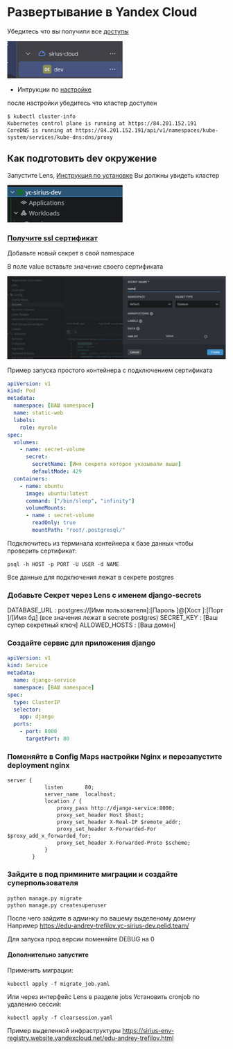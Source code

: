 # Развертывание в Yandex Cloud
Убедитесь что вы получили все [доступы](https://console.yandex.cloud/)


![Выглядит так](https://github.com/Fergoth/k8s-test-django/raw/main/github_images/image.png)
* Интрукции по [настройке](https://disk.yandex.ru/i/QDZGXUP7aG3KOw)

после настройки убедитесь что кластер доступен
```shell
$ kubectl cluster-info
Kubernetes control plane is running at https://84.201.152.191
CoreDNS is running at https://84.201.152.191/api/v1/namespaces/kube-system/services/kube-dns:dns/proxy
```
## Как подготовить dev окружение
Запустите Lens, [Инструкция по установке](https://docs.k8slens.dev/getting-started/install-lens/)
Вы должны увидеть кластер

![](https://github.com/Fergoth/k8s-test-django/raw/main/github_images/image-1.png)

### [Получите ssl сертификат](https://yandex.cloud/ru/docs/managed-postgresql/operations/connect) 
Добавьте новый секрет в свой namespace

В поле value вставьте значение своего сертификата

![alt text](https://github.com/Fergoth/k8s-test-django/raw/main/github_images/image-2.png)

Пример запуска простого контейнера с подключением сертификата
```yaml
apiVersion: v1
kind: Pod
metadata:
  namespace: [ВАШ namespace]
  name: static-web
  labels:
    role: myrole
spec:
  volumes:
    - name: secret-volume
      secret: 
        secretName: [Имя секрета которое указывали выше]
        defaultMode: 429
  containers:
    - name: ubuntu
      image: ubuntu:latest
      command: ["/bin/sleep", "infinity"]
      volumeMounts: 
      - name : secret-volume
        readOnly: true
        mountPath: "root/.postgresql/"
```
Подключитесь из терминала контейнера к базе данных чтобы проверить сертификат:
```shell
psql -h HOST -p PORT -U USER -d NAME
```
Все данные для подключения лежат в секрете postgres

### Добавьте Секрет через Lens c именем django-secrets
DATABASE_URL : postgres://[Имя пользователя]:[Пароль ]@[Хост ]:[Порт ]/[Имя бд]  (все значения лежат в secrete postgres)
SECRET_KEY : [Ваш супер секретный ключ]
ALLOWED_HOSTS : [Ваш домен]
### Создайте сервис для приложения django

```yaml
apiVersion: v1
kind: Service
metadata:
  name: django-service
  namespace: [ВАШ namespace]
spec:
  type: ClusterIP
  selector:
    app: django
  ports:
    - port: 8000
      targetPort: 80
```

### Поменяйте в Config Maps настройки Nginx и перезапустите deployment nginx

```
server {
            listen       80;
            server_name  localhost;
            location / {
                proxy_pass http://django-service:8000;
                proxy_set_header Host $host;
                proxy_set_header X-Real-IP $remote_addr;
                proxy_set_header X-Forwarded-For $proxy_add_x_forwarded_for;
                proxy_set_header X-Forwarded-Proto $scheme;
            }
        }
```

### Зайдите в под примините миграции и создайте суперпользователя
```shell
python manage.py migrate
python manage.py createsuperuser
```

После чего зайдите в админку по вашему выделеному домену 
Например https://edu-andrey-trefilov.yc-sirius-dev.pelid.team/

Для запуска прод версии поменяйте DEBUG на 0
#### Дополнительно запустите
Применить миграции:
```shell
kubectl apply -f migrate_job.yaml 
```
Или через интерфейс Lens в разделе jobs
Установить cronjob по удалению сессий:
```shell
kubectl apply -f clearsession.yaml 
```
Пример выделенной инфраструктуры
https://sirius-env-registry.website.yandexcloud.net/edu-andrey-trefilov.html
